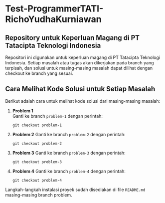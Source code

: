 # Test-ProgrammerTATI-RichoYudhaKurniawan

## Repository untuk Keperluan Magang di PT Tatacipta Teknologi Indonesia

Repositori ini digunakan untuk keperluan magang di PT Tatacipta Teknologi Indonesia. Setiap masalah atau tugas akan dikerjakan pada branch yang terpisah, dan solusi untuk masing-masing masalah dapat dilihat dengan checkout ke branch yang sesuai.

## Cara Melihat Kode Solusi untuk Setiap Masalah

Berikut adalah cara untuk melihat kode solusi dari masing-masing masalah:

1. **Problem 1**  
   Ganti ke branch `problem-1` dengan perintah:
   ```
   git checkout problem-1
   ```

2. **Problem 2**
   Ganti ke branch `problem-2` dengan perintah:

   ```
   git checkout problem-2
   ```

3. **Problem 3**
   Ganti ke branch `problem-3` dengan perintah:

   ```
   git checkout problem-3
   ```

4. **Problem 4**
   Ganti ke branch `problem-4` dengan perintah:

   ```
   git checkout problem-4
   ```


Langkah-langkah instalasi proyek sudah disediakan di file `README.md` masing-masing branch problem.
